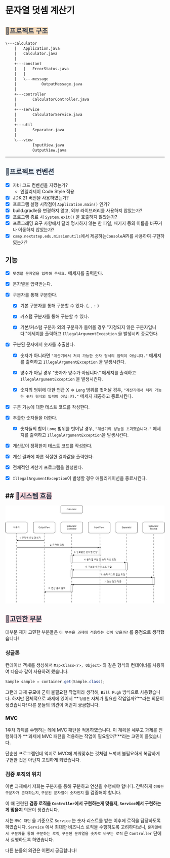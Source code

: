 # 문자열 덧셈 계산기

## <span style='color: #2D3748;background-color: #f7ddbe'>📌프로젝트 구조</span>

```
\---calculator
    |   Application.java
    |   Calculator.java
    |
    +---constant
    |   |   ErrorStatus.java
    |   |
    |   \---message
    |           OutputMessage.java
    |
    +---controller
    |       CalculatorController.java
    |
    +---service
    |       CalculatorService.java
    |
    +---util
    |       Separator.java
    |
    \---view
            InputView.java
            OutputView.java
```

---

## <span style='color: #2D3748;background-color: #f1f8ff'>📌프로젝트 컨벤션</span>

- [x]  자바 코드 컨벤션을 지켰는가?
    - 인텔리제이 Code Style 적용
- [x]  JDK 21 버전을 사용하였는가?
- [x]  프로그램 실행 시작점이 `Application.main()` 인가?
- [x]  build.gradle을 변경하지 않고, 외부 라이브러리를 사용하지 않았는가?
- [x]  프로그램 종료 시 `System.exit()` 을 호출하지 않았는가?
- [x]  프로그래밍 요구 사항에서 달리 명시하지 않는 한 파일, 패키지 등의 이름을 바꾸거나 이동하지 않았는가?
- [x]  `camp.nextstep.edu.missionutils`에서 제공하는`Console`API를 사용하여 구현하였는가?

## 기능

- [x]  `덧셈할 문자열을 입력해 주세요.` 메세지를 출력한다.


- [x]  문자열을 입력받는다.


- [x]  구분자를 통해 구분한다.
    - [x]  기본 구분자를 통해 구분할 수 있다. (`,` , `:` )
    - [x]  커스텀 구분자를 통해 구분할 수 있다.
    - [x]  기본/커스텀 구분자 외의 구분자가 들어올 경우 "지정되지 않은 구분자입니다."메세지를 출력하고 `IllegalArgumentException` 을 발생시켜 종료한다.


- [x]  구분된 문자에서 숫자를 추출한다.
    - [x]  숫자가 아니라면 `"계산기에서 처리 가능한 숫자 형식의 입력이 아닙니다."` 메세지를 출력하고 `IllegalArgumentException` 을 발생시킨다.
    - [x]  양수가 아닐 경우 "숫자가 양수가 아닙니다." 메세지를 출력하고 `IllegalArgumentException` 을 발생시킨다.
    - [x]  숫자의 범위에 대한 언급 X ⇒ `Long` 범위를 벗어날 경우, `"계산기에서 처리 가능한 숫자 형식의 입력이 아닙니다."` 메세지 제공하고 종료시킨다.


- [x]  구분 기능에 대한 테스트 코드를 작성한다.


- [x]  추출한 숫자들을 더한다.
    - [x]  숫자들의 합이 `Long` 범위를 벗어날 경우, `"계산기의 성능을 초과했습니다."` 메세지를 출력하고 `IllegalArgumentException`을 발생시킨다.


- [x] 계산값이 정확한지 테스트 코드를 작성한다.


- [x]  계산 결과에 따른 적절한 결과값을 출력한다.


- [x] 전체적인 계산기 프로그램을 완성한다.


- [x] `IllegalArgumentException`이 발생할 경우 애플리케이션을 종료시킨다.

## ## <span style='color: #2D3748;background-color: #ffdce0'>📌시스템 흐름</span>

![img.png](img.png)

## <span style='color: #2D3748;background-color: #ffdce0'>📌고민한 부분</span>

대부분 제가 고민한 부분들은 `이 부분을 과제에 적용하는 것이 맞을까?` 를 중점으로 생각했습니다!

### 싱글톤

컨테이너 객체를 생성해서 `Map<Class<?>, Object>` 와 같은 형식의 컨테이너를 사용하여 다음과 같이 사용하려 했습니다.

```java
Sample sample = container.get(Sample.class);
```

그런데 과제 규모에 굳이 불필요한 작업이라 생각해, `Bill Pugh` 방식으로 사용했습니다. 하지만 전체적으로 과제에 있어서 **‘`싱글톤`  자체가 필요한 작업일까?’**라는 의문이 생겼습니다! 다른 분들의
의견이 어떤지 궁금합니다.

### MVC

1주차 과제를 수행하는 데에 MVC 패턴을 적용하였습니다. 이 계획을 세우고 과제를 진행하다가 **‘과제에 MVC 패턴을 적용하는 작업이 필요할까?’**라는 고민이 들었습니다.

단순한 프로그램인데 억지로 MVC에 끼워맞추는 것처럼 느껴져 불필요하게 복잡하게 구현한 것은 아닌지 고민하게 되었습니다.

### 검증 로직의 위치

이번 과제에서 저희는 구분자를 통해 구분하고 연산을 수행해야 합니다. 간략하게 `정확한 구분자가 존재하는지`, `구분된 문자열이 숫자인지` 를 검증해야 합니다.

이 때 관련된 **검증 로직을 `Controller`에서 구현하는게 맞을지, `Service`에서 구현하는게 맞을지** 의문이 생겼습니다.

저는 `MVC 패턴` 을 기준으로 `Service` 는 숫자 리스트를 받는 이후에 로직을 담당하도록 하였습니다. `Service` 에서 최대한 비즈니스 로직을 수행하도록 고려하다보니,
`문자열에서 구분자를 통해 구분하는 로직`, `구분된 문자열을 숫자로 바꾸는 로직` 은 `Controller` 단에서 실행하도록 하였습니다.

다른 분들의 의견은 어떤지 궁금합니다!
